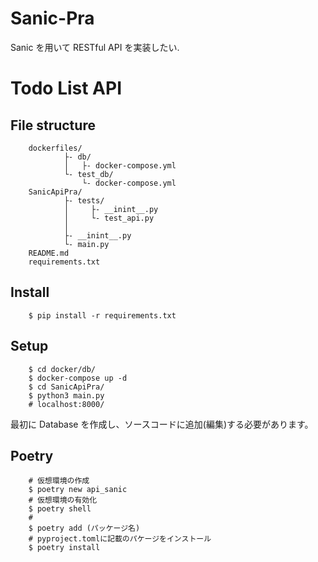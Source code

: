 # Sanic-Pra

Sanic を用いて RESTful API を実装したい.<br>

# Todo List API

## File structure

```
    dockerfiles/
            ├- db/
            │   ├- docker-compose.yml
            └- test_db/
                └- docker-compose.yml
    SanicApiPra/
            ├- tests/
            │     ├- __inint__.py
            │     └- test_api.py
            │
            ├- __inint__.py
            └- main.py
    README.md
    requirements.txt
```

## Install

```shell
    $ pip install -r requirements.txt
```

## Setup

```shell
    $ cd docker/db/
    $ docker-compose up -d
    $ cd SanicApiPra/
    $ python3 main.py
    # localhost:8000/
```

<!-- First ,you need to create new database and change the dbname in the source code. -->

最初に Database を作成し、ソースコードに追加(編集)する必要があります。


## Poetry

```shell
    # 仮想環境の作成
    $ poetry new api_sanic
    # 仮想環境の有効化
    $ poetry shell 
    # 
    $ poetry add (パッケージ名)
    # pyproject.tomlに記載のパケージをインストール
    $ poetry install
```